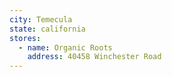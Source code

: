 ```yaml
---
city: Temecula
state: california
stores:
  - name: Organic Roots
    address: 40458 Winchester Road
---
```

